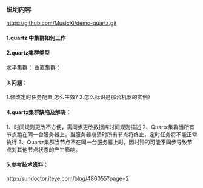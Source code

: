 ### 说明内容
https://github.com/MusicXi/demo-quartz.git
#### 1.quartz 中集群如何工作


#### 2.quartz集群类型
水平集群：
垂直集群：


#### 3.问题：
1.修改定时任务配置,怎么生效?
2.怎么标识是那台机器的实例?

#### 4.quartz集群缺陷及解决：
1、时间规则更改不方便，需同步更改数据库时间规则描述
2、Quartz集群当所有节点跑在同一台服务器上，当服务器崩溃时所有节点将终止，定时任务将不能正常执行
3、Quartz集群当节点不在同一台服务器上时，因时钟的可能不同步导致节点对其他节点状态的产生影响。


#### 5.参考技术资料：
http://sundoctor.iteye.com/blog/486055?page=2
